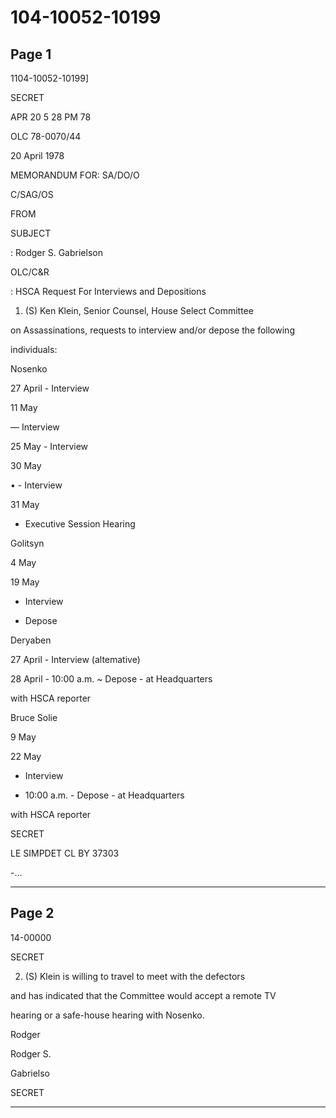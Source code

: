 # 104-10052-10199

## Page 1

1104-10052-10199]

SECRET

APR 20 5 28 PM 78

OLC 78-0070/44

20 April 1978

MEMORANDUM FOR: SA/DO/O

C/SAG/OS

FROM

SUBJECT

: Rodger S. Gabrielson

OLC/C&R

: HSCA Request For Interviews and Depositions

1. (S) Ken Klein, Senior Counsel, House Select Committee

on Assassinations, requests to interview and/or depose the following

individuals:

Nosenko

27 April - Interview

11 May

— Interview

25 May - Interview

30 May

• - Interview

31 May

- Executive Session Hearing

Golitsyn

4 May

19 May

- Interview

- Depose

Deryaben

27 April - Interview (altemative)

28 April - 10:00 a.m. ~ Depose - at Headquarters

with HSCA reporter

Bruce Solie

9 May

22 May

- Interview

- 10:00 a.m. - Depose - at Headquarters

with HSCA reporter

SECRET

LE SIMPDET CL BY 37303

-...

---

## Page 2

14-00000

SECRET

2. (S) Klein is willing to travel to meet with the defectors

and has indicated that the Committee would accept a remote TV

hearing or a safe-house hearing with Nosenko.

Rodger

Rodger S.

Gabrielso

SECRET

---

